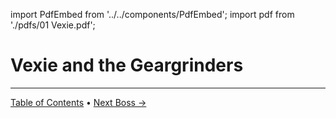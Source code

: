 import PdfEmbed from '../../components/PdfEmbed';
import pdf from './pdfs/01 Vexie.pdf';


# Vexie and the Geargrinders 
---

[Table of Contents](/undermine/) • [Next Boss →](/undermine/cauldron-of-carnage)

<PdfEmbed src={pdf} />

